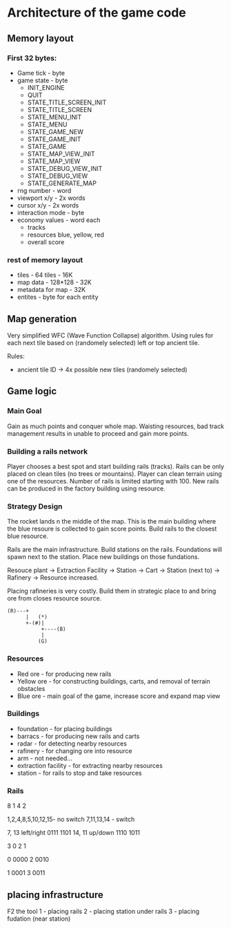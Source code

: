 # Architecture of the game code

## Memory layout

### First 32 bytes:

- Game tick - byte
- game state - byte
  - INIT_ENGINE
  - QUIT
  - STATE_TITLE_SCREEN_INIT
  - STATE_TITLE_SCREEN
  - STATE_MENU_INIT
  - STATE_MENU
  - STATE_GAME_NEW
  - STATE_GAME_INIT
  - STATE_GAME
  - STATE_MAP_VIEW_INIT
  - STATE_MAP_VIEW
  - STATE_DEBUG_VIEW_INIT
  - STATE_DEBUG_VIEW
  - STATE_GENERATE_MAP
- rng number - word
- viewport x/y - 2x words
- cursor x/y - 2x words
- interaction mode - byte
- economy values - word each
  - tracks
  - resources blue, yellow, red
  - overall score

### rest of memory layout

- tiles - 64 tiles - 16K
- map data - 128*128 - 32K
- metadata for map - 32K
- entites - byte for each entity

## Map generation

Very simplified WFC (Wave Function Collapse) algorithm. Using rules for each next tile based on (randomely selected) left or top ancient tile.

Rules:
 - ancient tile ID -> 4x possible new tiles (randomely selected)

## Game logic

### Main Goal

Gain as much points and conquer whole map. Waisting resources, bad track management results in unable to proceed and gain more points.

### Building a rails network

Player chooses a best spot and start building rails (tracks). Rails can be only placed on clean tiles (no trees or mountains). Player can clean terrain using one of the resources. Number of rails is limited starting with 100. New rails can be produced in the factory building using resource.

### Strategy Design

The rocket lands n the middle of the map. This is the main building where the blue resoure is collected to gain score points. Build rails to the closest blue resource.

Rails are the main infrastructure. Build stations on the rails. Foundations will spawn next to the station. Place new buildings on those fundations.

Resouce plant -> Extraction Facility -> Station -> Cart -> Station (next to) -> Rafinery -> Resource increased.

Placing rafineries is very costly. Build them in strategic place to and bring ore from closes resource source.

    (R)---+
          |   (*)
          +-(#)|
               +----(B)
               |
              (G)

### Resources

- Red ore - for producing new rails
- Yellow ore - for constructing buildings, carts, and removal of terrain obstacles
- Blue ore - main goal of the game, increase score and expand map view

### Buildings

- foundation - for placing buildings
- barracs - for producing new rails and carts
- radar - for detecting nearby resources
- rafinery - for changing ore into resource
- arm - not needed...
- extraction facility - for extracting nearby resources
- station - for rails to stop and take resources


### Rails
  8
1   4
  2

1,2,4,8,5,10,12,15- no switch
7,11,13,14 - switch

7, 13 left/right     0111 1101
14, 11 up/down 1110 1011

  3
0   2
  1


0 0000
2 0010

1 0001
3 0011


## placing infrastructure

F2 the tool
1 - placing rails
2 - placing station under rails
3 - placing fudation (near station)
